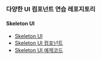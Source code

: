 ### 다양한 UI 컴포넌트 연습 레포지토리

#### **Skeleton UI**

- [Skeleton UI](src/Components/Skeleton/Skeleton.md)
- [Skeleton UI 컴포넌트](src/Components/Skeleton/Skeleton.tsx)
- [Skeleton UI 예제코드](src/Components/Skeleton/ExampleSkeleton.tsx)
